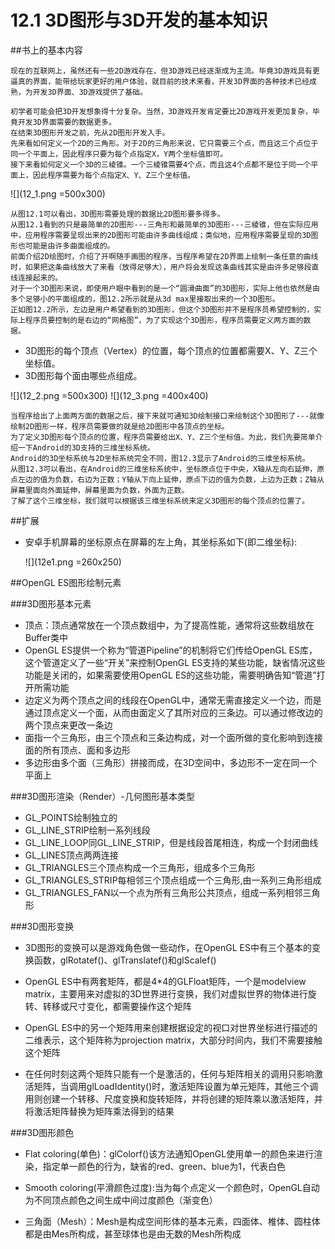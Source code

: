 # 12.1 3D图形与3D开发的基本知识

##书上的基本内容

    现在的互联网上，虽然还有一些2D游戏存在，但3D游戏已经逐渐成为主流。毕竟3D游戏具有更逼真的界面，能带给玩家更好的用户体验，就目前的技术来看，开发3D界面的各种技术已经成熟，为开发3D界面、3D游戏提供了基础。

    初学者可能会把3D开发想象得十分复杂。当然，3D游戏开发肯定要比2D游戏开发更加复杂，毕竟开发3D界面需要的数据更多。
    在结束3D图形开发之前，先从2D图形开发入手。
    先来看如何定义一个2D的三角形。对于2D的三角形来说，它只需要三个点，而且这三个点位于同一个平面上，因此程序只要为每个点指定X，Y两个坐标值即可。
    接下来看如何定义一个3D的三棱锥。一个三棱锥需要4个点，而且这4个点都不是位于同一个平面上，因此程序需要为每个点指定X、Y、Z三个坐标值。
    
    
 ![](12_1.png =500x300)

    从图12.1可以看出，3D图形需要处理的数据比2D图形要多得多。
    从图12.1看到的只是最简单的2D图形---三角形和最简单的3D图形---三棱锥，但在实际应用中，应用程序需要呈现出来的2D图形可能由许多曲线组成；类似地，应用程序需要呈现的3D图形也可能是由许多曲面组成的。
    前面介绍2D绘图时，介绍了开啊随手画图的程序，当程序希望在2D界面上绘制一条任意的曲线时，如果把这条曲线放大了来看（放得足够大），用户将会发现这条曲线其实是由许多足够段直线连接起来的。
    对于一个3D图形来说，即使用户眼中看到的是一个“圆滑曲面”的3D图形，实际上他也依然是由多个足够小的平面组成的，图12.2所示就是从3d max里接取出来的一个3D图形。
    正如图12.2所示，左边是用户希望看到的3D图形，但这个3D图形并不是程序员希望控制的，实际上程序员要控制的是右边的“网格图”，为了实现这个3D图形，程序员需要定义两方面的数据。
   
*  3D图形的每个顶点（Vertex）的位置，每个顶点的位置都需要X、Y、Z三个坐标值。
*  3D图形每个面由哪些点组成。
  
 ![](12_2.png =500x300) ![](12_3.png =400x400)
 
    当程序给出了上面两方面的数据之后，接下来就可通知3D绘制接口来绘制这个3D图形了---就像绘制2D图形一样，程序员需要做的就是给2D图形中各顶点的坐标。
    为了定义3D图形每个顶点的位置，程序员需要给出X、Y、Z三个坐标值。为此，我们先要简单介绍一下Android的3D支持的三维坐标系统。
    Android的3D坐标系统与2D坐标系统完全不同，图12.3显示了Android的三维坐标系统。
    从图12.3可以看出，在Android的三维坐标系统中，坐标原点位于中央，X轴从左向右延伸，原点左边的值为负数，右边为正数；Y轴从下向上延伸，原点下边的值为负数，上边为正数；Z轴从屏幕里面向外面延伸，屏幕里面为负数，外面为正数。
    了解了这个三维坐标，我们就可以根据该三维坐标系统来定义3D图形的每个顶点的位置了。
    
##扩展

* 安卓手机屏幕的坐标原点在屏幕的左上角，其坐标系如下(即二维坐标):

   ![](12e1.png =260x250)


##OpenGL ES图形绘制元素


###3D图形基本元素


* 顶点：顶点通常放在一个顶点数组中，为了提高性能，通常将这些数组放在Buffer类中
* OpenGL ES提供一个称为“管道Pipeline”的机制将它们传给OpenGL ES库，这个管道定义了一些“开关”来控制OpenGL ES支持的某些功能，缺省情况这些功能是关闭的，如果需要使用OpenGL ES的这些功能，需要明确告知“管道”打开所需功能
* 边定义为两个顶点之间的线段在OpenGL中，通常无需直接定义一个边，而是通过顶点定义一个面，从而由面定义了其所对应的三条边。可以通过修改边的两个顶点来更改一条边
* 面指一个三角形，由三个顶点和三条边构成，对一个面所做的变化影响到连接面的所有顶点、面和多边形
* 多边形由多个面（三角形）拼接而成，在3D空间中，多边形不一定在同一个平面上


###3D图形渲染（Render）-几何图形基本类型

* GL_POINTS绘制独立的
* GL_LINE_STRIP绘制一系列线段
* GL_LINE_LOOP同GL_LINE_STRIP，但是线段首尾相连，构成一个封闭曲线
* GL_LINES顶点两两连接
* GL_TRIANGLES三个顶点构成一个三角形，组成多个三角形
* GL_TRIANGLES_STRIP每相邻三个顶点组成一个三角形,由一系列三角形组成
* GL_TRIANGLES_FAN以一个点为所有三角形公共顶点，组成一系列相邻三角形


###3D图形变换

* 3D图形的变换可以是游戏角色做一些动作，在OpenGL ES中有三个基本的变换函数，glRotatef()、glTranslatef()和glScalef()

* OpenGL ES中有两套矩阵，都是4*4的GLFloat矩阵，一个是modelview matrix，主要用来对虚拟的3D世界进行变换，我们对虚拟世界的物体进行旋转、转移或尺寸变化，都需要操作这个矩阵

* OpenGL ES中的另一个矩阵用来创建根据设定的视口对世界坐标进行描述的二维表示，这个矩阵称为projection matrix，大部分时间内，我们不需要接触这个矩阵

* 在任何时刻这两个矩阵只能有一个是激活的，任何与矩阵相关的调用只影响激活矩阵，当调用glLoadIdentity()时，激活矩阵设置为单元矩阵，其他三个调用则创建一个转移、尺度变换和旋转矩阵，并将创建的矩阵乘以激活矩阵，并将激活矩阵替换为矩阵乘法得到的结果



###3D图形颜色

* Flat coloring(单色)：glColorf()该方法通知OpenGL使用单一的颜色来进行渲染，指定单一颜色的行为，缺省的red、green、blue为1，代表白色

* Smooth coloring(平滑颜色过度):当为每个点定义一个颜色时，OpenGL自动为不同顶点颜色之间生成中间过度颜色（渐变色）

* 三角面（Mesh）：Mesh是构成空间形体的基本元素，四面体、椎体、圆柱体都是由Mes所构成，甚至球体也是由无数的Mesh所构成





    
 
 
